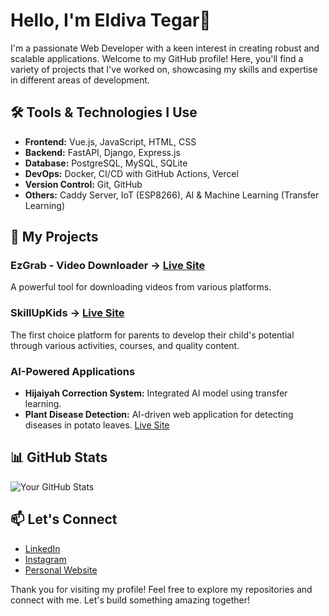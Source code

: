 # Hello, I'm Eldiva Tegar👋

I'm a passionate Web Developer with a keen interest in creating robust and scalable applications. Welcome to my GitHub profile! Here, you'll find a variety of projects that I've worked on, showcasing my skills and expertise in different areas of development.

## 🛠️ Tools & Technologies I Use

- **Frontend:** Vue.js, JavaScript, HTML, CSS
- **Backend:** FastAPI, Django, Express.js
- **Database:** PostgreSQL, MySQL, SQLite
- **DevOps:** Docker, CI/CD with GitHub Actions, Vercel
- **Version Control:** Git, GitHub
- **Others:** Caddy Server, IoT (ESP8266), AI & Machine Learning (Transfer Learning)

## 🚀 My Projects

### EzGrab - Video Downloader -> [Live Site](https://ezgrab.eldivategar.tech)
A powerful tool for downloading videos from various platforms.

### SkillUpKids -> [Live Site](https://skillupkids.id)
The first choice platform for parents to develop their child's potential through various activities, courses, and quality content.

### AI-Powered Applications
- **Hijaiyah Correction System:** Integrated AI model using transfer learning.
- **Plant Disease Detection:** AI-driven web application for detecting diseases in potato leaves. [Live Site](https://potadi.ai)

## 📊 GitHub Stats

![Your GitHub Stats](https://github-readme-stats.vercel.app/api?username=eldivategar&show_icons=true&theme=tokyonight)

## 📫 Let's Connect

- [LinkedIn](https://www.linkedin.com/in/eldivategar)
- [Instagram](https://instagram.com/eldivaa_)
- [Personal Website](https://eldivategar.tech)

Thank you for visiting my profile! Feel free to explore my repositories and connect with me. Let's build something amazing together!
